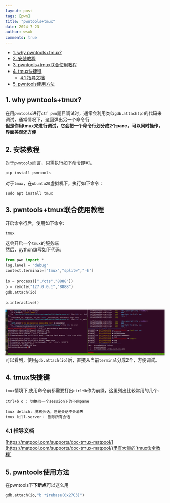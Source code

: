 ```yaml
---
layout: post
tags: [pwn]
title: "pwntools+tmux"
date: 2024-7-23
author: wsxk
comments: true
---
```


- [1. why pwntools+tmux?](#1-why-pwntoolstmux)
- [2. 安装教程](#2-安装教程)
- [3. pwntools+tmux联合使用教程](#3-pwntoolstmux联合使用教程)
- [4. tmux快捷键](#4-tmux快捷键)
  - [4.1 指导文档](#41-指导文档)
- [5. pwntools使用方法](#5-pwntools使用方法)


## 1. why pwntools+tmux?<br>
在用`pwntools`进行`ctf pwn`题目调试时，通常会利用类似`gdb.attach(p)`的代码来调试，通常情况下，这回弹出另一个命令行<br>
**但是你用tmux来进行调试，它会把一个命令行划分成2个pane，可以同时操作，界面美观还方便**<br>

## 2. 安装教程<br>
对于`pwntools`而言，只需执行如下命令即可。<br>
```
pip install pwntools
```
对于`tmux`，在`ubuntu20`虚拟机下，执行如下命令：<br>
```
sudo apt install tmux 
```

## 3. pwntools+tmux联合使用教程<br>
开启命令行后，使用如下命令:<br>
```shell
tmux
```
这会开启一个`tmux`的服务端<br>
然后，python编写如下代码:<br>
```python
from pwn import *
log.level = "debug"
context.terminal=["tmux","splitw","-h"]

io = process(["./cts","8888"])
p = remote("127.0.0.1","8888")
gdb.attach(io)

p.interactive()
```
![](https://raw.githubusercontent.com/wsxk/wsxk_pictures/main/2024-3-25/20240723215924.png)
可以看到，使用`gdb.attach(io)`后，直接从当前`terminal`分成2个，方便调试。<br>

## 4. tmux快捷键<br>
`tmux`情境下,使用命令前都需要打出`ctrl+b`作为前缀，这里列出比较常用的几个:<br>
```
ctrl+b o : 切换同一个session下的不同pane

tmux detach: 脱离会话，但是会话不会消失
tmux kill-server： 删除所有会话
```

### 4.1 指导文档<br>
[https://matpool.com/supports/doc-tmux-matpool/](https://matpool.com/supports/doc-tmux-matpool/)里有大量的`tmux命令教程`<br>

## 5. pwntools使用方法<br>
在pwntools下**下断点**可以这么用<br>
```python
gdb.attach(io,"b *$rebase(0x27C3)")
```
